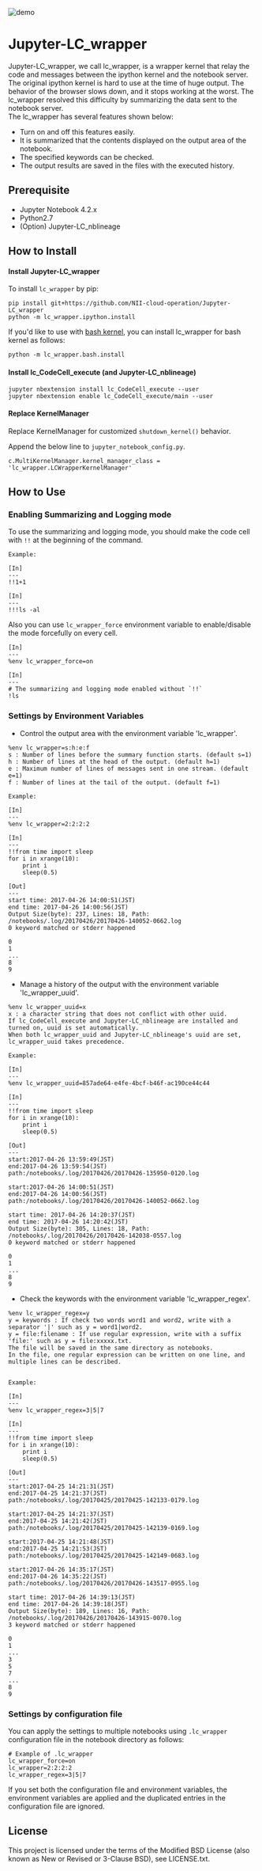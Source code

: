 ![demo](./demo.gif)

# Jupyter-LC_wrapper

  Jupyter-LC_wrapper, we call lc_wrapper, is a wrapper kernel that relay the code and messages between the ipython kernel and the notebook server.
  The original ipython kernel is hard to use at the time of huge output. The behavior of the browser slows down, and it stops working at the worst. The lc_wrapper resolved this difficulty by summarizing the data sent to the notebook server.  
The lc_wrapper has several features shown below:

* Turn on and off this features easily.
* It is summarized that the contents displayed on the output area of the notebook.
* The specified keywords can be checked.
* The output results are saved in the files with the executed history.

## Prerequisite

* Jupyter Notebook 4.2.x
* Python2.7
* (Option) Jupyter-LC_nblineage 

## How to Install
#### Install Jupyter-LC_wrapper

To install `lc_wrapper` by pip:

```
pip install git+https://github.com/NII-cloud-operation/Jupyter-LC_wrapper
python -m lc_wrapper.ipython.install
```

If you'd like to use with [bash kernel](https://github.com/takluyver/bash_kernel), you can install lc_wrapper for bash kernel as follows:

```
python -m lc_wrapper.bash.install
```

#### Install lc_CodeCell_execute (and Jupyter-LC_nblineage)

```
jupyter nbextension install lc_CodeCell_execute --user
jupyter nbextension enable lc_CodeCell_execute/main --user
```
#### Replace KernelManager

Replace KernelManager for customized `shutdown_kernel()` behavior.

Append the below line to `jupyter_notebook_config.py`.

```
c.MultiKernelManager.kernel_manager_class = 'lc_wrapper.LCWrapperKernelManager'
```


## How to Use

### Enabling Summarizing and Logging mode

To use the summarizing and logging mode, you should make the code cell with `!!` at the beginning of the command.

```
Example:  

[In]
---
!!1+1

[In]
---
!!!ls -al
```

Also you can use `lc_wrapper_force` environment variable to enable/disable the mode forcefully on every cell.

```
[In]
---
%env lc_wrapper_force=on

[In]
---
# The summarizing and logging mode enabled without `!!`
!ls
```

### Settings by Environment Variables

* Control the output area with the environment variable 'lc_wrapper'.

```
%env lc_wrapper=s:h:e:f  
s : Number of lines before the summary function starts. (default s=1)
h : Number of lines at the head of the output. (default h=1)
e : Maximum number of lines of messages sent in one stream. (default e=1)
f : Number of lines at the tail of the output. (default f=1)

Example:  

[In]
---
%env lc_wrapper=2:2:2:2

[In]
---
!!from time import sleep
for i in xrange(10):
    print i
    sleep(0.5)

[Out]
---
start time: 2017-04-26 14:00:51(JST)
end time: 2017-04-26 14:00:56(JST)
Output Size(byte): 237, Lines: 18, Path: /notebooks/.log/20170426/20170426-140052-0662.log
0 keyword matched or stderr happened

0
1
...
8
9

```

* Manage a history of the output with the environment variable 'lc_wrapper_uuid'.

```
%env lc_wrapper_uuid=x
x : a character string that does not conflict with other uuid.
If lc_CodeCell_execute and Jupyter-LC_nblineage are installed and turned on, uuid is set automatically.
When both lc_wrapper_uuid and Jupyter-LC_nblineage's uuid are set, lc_wrapper_uuid takes precedence.

Example:  

[In]
---
%env lc_wrapper_uuid=857ade64-e4fe-4bcf-b46f-ac190ce44c44

[In]
---
!!from time import sleep
for i in xrange(10):
    print i
    sleep(0.5)

[Out]
---
start:2017-04-26 13:59:49(JST)
end:2017-04-26 13:59:54(JST)
path:/notebooks/.log/20170426/20170426-135950-0120.log

start:2017-04-26 14:00:51(JST)
end:2017-04-26 14:00:56(JST)
path:/notebooks/.log/20170426/20170426-140052-0662.log

start time: 2017-04-26 14:20:37(JST)
end time: 2017-04-26 14:20:42(JST)
Output Size(byte): 305, Lines: 18, Path: /notebooks/.log/20170426/20170426-142038-0557.log
0 keyword matched or stderr happened

0
1
...
8
9
```

* Check the keywords with the environment variable 'lc_wrapper_regex'.

```
%env lc_wrapper_regex=y
y = keywords : If check two words word1 and word2, write with a separator '|' such as y = word1|word2.
y = file:filename : If use regular expression, write with a suffix 'file:' such as y = file:xxxxx.txt.
The file will be saved in the same directory as notebooks. 
In the file, one regular expression can be written on one line, and multiple lines can be described.


Example:  

[In]
---
%env lc_wrapper_regex=3|5|7

[In]
---
!!from time import sleep
for i in xrange(10):
    print i
    sleep(0.5)

[Out]
---
start:2017-04-25 14:21:31(JST)
end:2017-04-25 14:21:37(JST)
path:/notebooks/.log/20170425/20170425-142133-0179.log

start:2017-04-25 14:21:37(JST)
end:2017-04-25 14:21:42(JST)
path:/notebooks/.log/20170425/20170425-142139-0169.log

start:2017-04-25 14:21:48(JST)
end:2017-04-25 14:21:53(JST)
path:/notebooks/.log/20170425/20170425-142149-0683.log

start:2017-04-26 14:35:17(JST)
end:2017-04-26 14:35:22(JST)
path:/notebooks/.log/20170426/20170426-143517-0955.log

start time: 2017-04-26 14:39:13(JST)
end time: 2017-04-26 14:39:18(JST)
Output Size(byte): 189, Lines: 16, Path: /notebooks/.log/20170426/20170426-143915-0070.log
3 keyword matched or stderr happened

0
1
...
3
5
7
...
8
9
```

### Settings by configuration file

You can apply the settings to multiple notebooks using `.lc_wrapper` configuration file in the notebook directory as follows:

```
# Example of .lc_wrapper
lc_wrapper_force=on
lc_wrapper=2:2:2:2
lc_wrapper_regex=3|5|7
```

If you set both the configuration file and environment variables, the environment variables are applied and the duplicated entries in the configuration file are ignored.


## License

This project is licensed under the terms of the Modified BSD License (also known as New or Revised or 3-Clause BSD), see LICENSE.txt.
